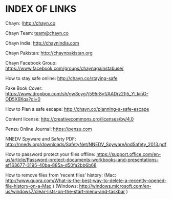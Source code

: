 # INDEX OF LINKS
Chayn: (http://chayn.co

Chayn Team: team@chayn.co

Chayn India: http://chaynindia.com 

Chayn Pakistan: http://chaynpakistan.org

Chayn Facebook Group: https://www.facebook.com/groups/chaynagainstabuse/ 

How to stay safe online: http://chayn.co/staying-safe

Fake Book Cover: https://www.dropbox.com/sh/gw3cyg7j595r8yf/AADrz2fj5_YLkinG-OD5X9Xqa?dl=0 

How to Plan a safe escape: http://chayn.co/planning-a-safe-escape

Content license: http://creativecommons.org/licenses/by/4.0 

Penzu Online Journal: https://penzu.com

NNEDV Spyware and Safety PDF: http://nnedv.org/downloads/SafetyNet/NNEDV_SpywareAndSafety_2013.pdf 

How to password protect your files offline: https://support.office.com/en-us/article/Password-protect-documents-workbooks-and-presentations-ef163677-3195-40ba-885a-d50fa2bb6b68

How to remove files from ‘recent files’ history: 
(Mac: http://www.quora.com/What-is-the-best-way-to-delete-a-recently-opened-file-history-on-a-Mac ) 
(Windows: http://windows.microsoft.com/en-us/windows7/clear-lists-on-the-start-menu-and-taskbar )
